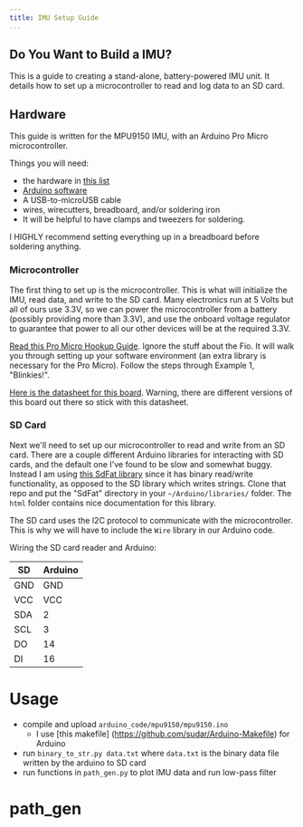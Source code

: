 ```yaml
---
title: IMU Setup Guide
...
```


Do You Want to Build a IMU?
---------------------------

This is a guide to creating a stand-alone, battery-powered IMU unit. It details
how to set up a microcontroller to read and log data to an SD card.

Hardware
--------

This guide is written for the MPU9150 IMU, with an Arduino Pro Micro
microcontroller.

Things you will need:

-   the hardware in [this list](hardware_list.md)
-   [Arduino software](https://www.arduino.cc/)
-   A USB-to-microUSB cable
-   wires, wirecutters, breadboard, and/or soldering iron
-   It will be helpful to have clamps and tweezers for soldering.

I HIGHLY recommend setting everything up in a breadboard before soldering
anything.

### Microcontroller

The first thing to set up is the microcontroller. This is what will initialize
the IMU, read data, and write to the SD card. Many electronics run at 5 Volts
but all of ours use 3.3V, so we can power the microcontroller from a battery
(possibly providing more than 3.3V), and use the onboard voltage regulator to
guarantee that power to all our other devices will be at the required 3.3V.

[Read this Pro Micro Hookup Guide](https://www.sparkfun.com/products/10718).
Ignore the stuff about the Fio. It will walk you through setting up your
software environment (an extra library is necessary for the Pro Micro). Follow
the steps through Example 1, "Blinkies!".

[Here is the datasheet for this
board](https://cdn.sparkfun.com/datasheets/Dev/Arduino/Boards/ProMicro8MHzv1.pdf).
Warning, there are different versions of this board out there so stick with this
datasheet.

### SD Card

Next we'll need to set up our microcontroller to read and write from an SD card.
There are a couple different Arduino libraries for interacting with SD cards,
and the default one I've found to be slow and somewhat buggy. Instead I am using
[this SdFat library](https://github.com/greiman/SdFat) since it has binary
read/write functionality, as opposed to the SD library which writes strings.
Clone that repo and put the "SdFat" directory in your `~/Arduino/libraries/`
folder. The `html` folder contains nice documentation for this library.

The SD card uses the I2C protocol to communicate with the microcontroller. This
is why we will have to include the `Wire` library in our Arduino code.

Wiring the SD card reader and Arduino:

 SD   |   Arduino
----  |  ---------
GND   |   GND
VCC   |   VCC
SDA   |   2
SCL   |   3
DO    |   14
DI    |   16

Usage
=====

-   compile and upload `arduino_code/mpu9150/mpu9150.ino`
    -   I use [this makefile] (https://github.com/sudar/Arduino-Makefile) for
        Arduino
-   run `binary_to_str.py data.txt` where `data.txt` is the binary data file
    written by the arduino to SD card
-   run functions in `path_gen.py` to plot IMU data and run low-pass filter

path_gen
========

